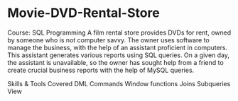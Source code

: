 # Movie-DVD-Rental-Store

Course: SQL Programming
A film rental store provides DVDs for rent, owned by someone who is not computer savvy. The owner uses software to manage the business, with the help of an assistant proficient in computers. This assistant generates various reports using SQL queries. On a given day, the assistant is unavailable, so the owner has sought help from a friend to create crucial business reports with the help of MySQL queries.

Skills & Tools Covered
DML Commands
Window functions
Joins
Subqueries
View
